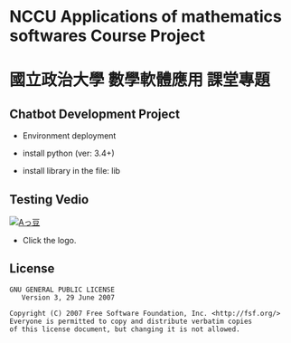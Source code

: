 # NCCU Applications of mathematics softwares Course Project
# 國立政治大學 數學軟體應用 課堂專題

## Chatbot Development Project

 * Environment deployment

  * install python (ver: 3.4+)
  * install library in the file: lib

## Testing Vedio

  [![Aっ豆](./logo.png)](https://www.youtube.com/watch?v=wfWkJxv-GT8&feature=youtu.be "Aっ豆")
  * Click the logo.

## License

  ```
  GNU GENERAL PUBLIC LICENSE
     Version 3, 29 June 2007

  Copyright (C) 2007 Free Software Foundation, Inc. <http://fsf.org/>
  Everyone is permitted to copy and distribute verbatim copies
  of this license document, but changing it is not allowed.
  ```
